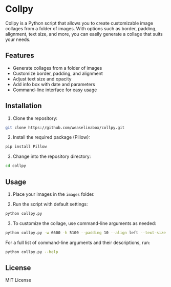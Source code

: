 # Collpy

Collpy is a Python script that allows you to create customizable image collages from a folder of images. With options such as border, padding, alignment, text size, and more, you can easily generate a collage that suits your needs.

## Features

- Generate collages from a folder of images
- Customize border, padding, and alignment
- Adjust text size and opacity
- Add info box with date and parameters
- Command-line interface for easy usage

## Installation

1. Clone the repository:

```bash
git clone https://github.com/weaselinabox/collpy.git
```

2. Install the required package (Pillow):

```bash
pip install Pillow
```

3. Change into the repository directory:

```bash
cd collpy
```

## Usage

1. Place your images in the `images` folder.

2. Run the script with default settings:

```bash
python collpy.py
```

3. To customize the collage, use command-line arguments as needed:

```bash
python collpy.py -w 6600 -h 5100 --padding 10 --align left --text-size 24 --text-opacity 0.8 --date-format '%Y-%m-%d' --prefix collage --bg-color 255,255,255 --info-box
```

For a full list of command-line arguments and their descriptions, run:

```bash
python collpy.py --help
```

## License

MIT License

